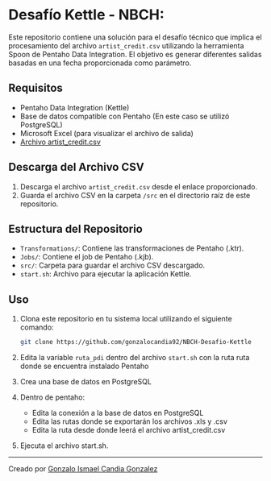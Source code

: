 # Desafío Kettle - NBCH:

Este repositorio contiene una solución para el desafío técnico que implica el procesamiento del archivo `artist_credit.csv` utilizando la herramienta Spoon de Pentaho Data Integration.
El objetivo es generar diferentes salidas basadas en una fecha proporcionada como parámetro.

## Requisitos

- Pentaho Data Integration (Kettle)
- Base de datos compatible con Pentaho (En este caso se utilizó PostgreSQL)
- Microsoft Excel (para visualizar el archivo de salida)
- [Archivo artist_credit.csv](https://drive.google.com/file/d/1fyqIMS4kS0e7nRucGHDZF0zOCXToj0Jq/view?usp=drive_link)

## Descarga del Archivo CSV

1. Descarga el archivo `artist_credit.csv` desde el enlace proporcionado.
2. Guarda el archivo CSV en la carpeta `/src` en el directorio raíz de este repositorio.

## Estructura del Repositorio

- `Transformations/`: Contiene las transformaciones de Pentaho (.ktr).
- `Jobs/`: Contiene el job de Pentaho (.kjb).
- `src/`: Carpeta para guardar el archivo CSV descargado.
- `start.sh`: Archivo para ejecutar la aplicación Kettle.

## Uso

1. Clona este repositorio en tu sistema local utilizando el siguiente comando:

   ```sh
   git clone https://github.com/gonzalocandia92/NBCH-Desafio-Kettle
2. Edita la variable `ruta_pdi` dentro del archivo `start.sh` con la ruta ruta donde se encuentra instalado Pentaho

3. Crea una base de datos en PostgreSQL

4. Dentro de pentaho:
    - Edita la conexión a la base de datos en PostgreSQL
    - Edita las rutas donde se exportarán los archivos .xls y .csv
    - Edita la ruta desde donde leerá el archivo artist_credit.csv


5. Ejecuta el archivo start.sh.

---
Creado por [Gonzalo Ismael Candia Gonzalez](https://github.com/gonzalocandia92)

